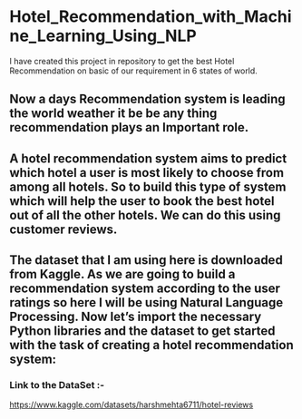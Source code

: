 # Hotel_Recommendation_with_Machine_Learning_Using_NLP
I have created this project in repository to get the best Hotel Recommendation on basic of our requirement in 6 states of world.

## Now a days Recommendation system is leading the world weather it be be any thing recommendation plays an Important role.
## A hotel recommendation system aims to predict which hotel a user is most likely to choose from among all hotels. So to build this type of system which will help the user to book the best hotel out of all the other hotels. We can do this using customer reviews.

## The dataset that I am using here is downloaded from Kaggle. As we are going to build a recommendation system according to the user ratings so here I will be using Natural Language Processing. Now let’s import the necessary Python libraries and the dataset to get started with the task of creating a hotel recommendation system:

### Link to the DataSet :-
https://www.kaggle.com/datasets/harshmehta6711/hotel-reviews
